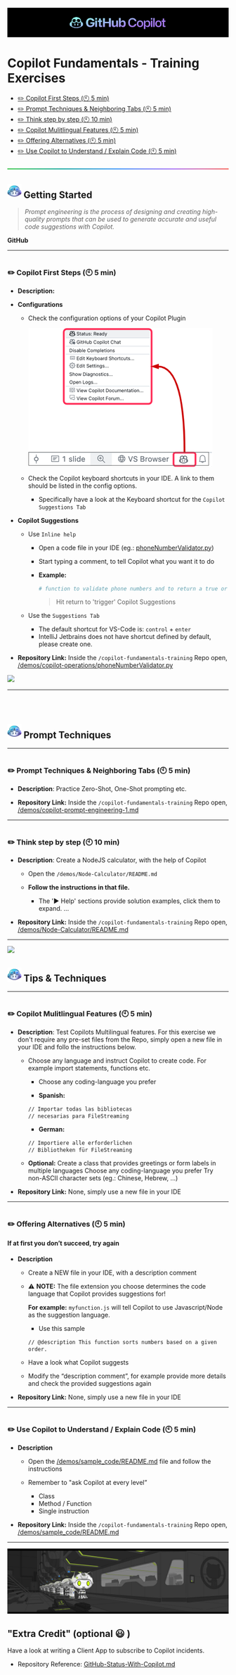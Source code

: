 ![copilot-cover](/docs/images/copilot-cover-wide.png)
# Copilot Fundamentals - Training Exercises


- [:pencil2: Copilot First Steps (🕙 5 min)](#exercise1) 
- [:pencil2: Prompt Techniques & Neighboring Tabs  (🕙 5 min)](#exercise2)
- [:pencil2: Think step by step (:clock10: 10 min)](#exercise3)
- [:pencil2: Copilot Mulitlingual Features (:clock10: 5 min)](#exercise4)
- [:pencil2: Offering Alternatives (:clock10: 5 min)](#exercise5)
- [:pencil2: Use Copilot to Understand / Explain Code (:clock10: 5 min)](#exercise6)


![line](/docs/images/line1.png)


## ![](/docs/images/copilot32.png) Getting Started

>*Prompt engineering is the process of designing and creating high-quality prompts that can be used to generate accurate and useful code suggestions with Copilot.*

**GitHub**

---

# <exercise1>
### :pencil2: Copilot First Steps (🕙 5 min)

- **Description:**

- **Configurations**
  - Check the configuration options of your Copilot Plugin

    ![copilot-config](/docs/images/copilot-first-config-steps.png)

  - Check the Copilot keyboard shortcuts in your IDE. A link to them should be listed in the config options.
    - Specifically have a look at the Keyboard shortcut for the `Copilot Suggestions Tab`

- **Copilot Suggestions**

  - Use `Inline help`
    - Open a code file in your IDE (eg.: [phoneNumberValidator.py](/demos/copilot-operations/phoneNumberValidator.py))
    - Start typing a comment, to tell Copilot what you want it to do
    - **Example:**

      ```python
      # function to validate phone numbers and to return a true or false value
      ```
      > Hit return to 'trigger' Copilot Suggestions

  - Use the `Suggestions Tab`
    - The default shortcut for VS-Code is: `control` + `enter`
    - IntelliJ Jetbrains does not have shortcut defined by default, please create one.

- **Repository Link:** Inside the `/copilot-fundamentals-training` Repo open, [/demos/copilot-operations/phoneNumberValidator.py](/demos/copilot-operations/phoneNumberValidator.py)

![](/docs/images/line.png)

---

<br><br>
## ![](/docs/images/copilot32.png) Prompt Techniques


---

# <exercise2>

### :pencil2: Prompt Techniques & Neighboring Tabs  (🕙 5 min)

- **Description**: Practice Zero-Shot, One-Shot prompting etc.

- **Repository Link:** Inside the `/copilot-fundamentals-training` Repo open, [/demos/copilot-prompt-engineering-1.md](/demos/copilot-prompt-engineering-1.md)

---

# <exercise3>

### :pencil2: Think step by step (:clock10: 10 min)


- **Description**: Create a NodeJS calculator, with the help of Copilot

  - Open the `/demos/Node-Calculator/README.md`

  - **Follow the instructions in that file.**
    - The ':arrow_forward: Help' sections provide solution examples, click them to expand.
    ...

- **Repository Link:** Inside the `/copilot-fundamentals-training` Repo open, [/demos/Node-Calculator/README.md](/demos/Node-Calculator/README.md)

---

![](/demos/docs/images/line.png)


## ![](/docs/images/copilot32.png) Tips & Techniques
---

# <exercise4>

### :pencil2: Copilot Mulitlingual Features (:clock10: 5 min)

- **Description**: Test Copilots Multilingual features. For this exercise we don't require any pre-set files from the Repo, simply open a new file in your IDE and follo the instructions below.


  - Choose any language and instruct Copilot to create code. For example import statements, functions etc.
    - Choose any coding-language you prefer

    - **Spanish:**

    ```
    // Importar todas las bibliotecas 
    // necesarias para FileStreaming
    ```

    - **German:**

    ```
    // Importiere alle erforderlichen 
    // Bibliotheken für FileStreaming
    ```

  - **Optional:** Create a class that provides greetings or form labels in multiple languages
Choose any coding-language you prefer
Try non-ASCII character sets 
(eg.: Chinese, Hebrew, ...)


- **Repository Link:** None, simply use a new file in your IDE


---

# <exercise5>

### :pencil2: Offering Alternatives (:clock10: 5 min)

#### If at first you don’t succeed, try again

- **Description**
  - Create a NEW file in your IDE, with a description comment

  - :warning: **NOTE:** The file extension you choose determines the code language that Copilot provides suggestions for!


    **For example:** `myfunction.js` will tell Copilot to use Javascript/Node as the suggestion language.

    - Use this sample
    ```node
    // @description This function sorts numbers based on a given order.
    ```

  - Have a look what Copilot suggests

  - Modify the “description comment”, for example provide more details and check the provided suggestions again

- **Repository Link:** None, simply use a new file in your IDE

---

# <exercise6>

### :pencil2: Use Copilot to Understand / Explain Code (:clock10: 5 min)

- **Description**
  
  - Open the [/demos/sample_code/README.md](/demos/sample_code/README.md) file and follow the instructions

  - Remember to "ask Copilot at every level”
    - Class
    - Method / Function
    - Single instruction


- **Repository Link:** Inside the `/copilot-fundamentals-training` Repo open, [/demos/sample_code/README.md](/demos/sample_code/README.md)

---

![](/docs/images/droidtocat.png)

## "Extra Credit" (optional :smiley: )

Have a look at writing a Client App to subscribe to Copilot incidents.

- Repository Reference: [GitHub-Status-With-Copilot.md](/demos/GitHub-Status-With-Copilot.md)
